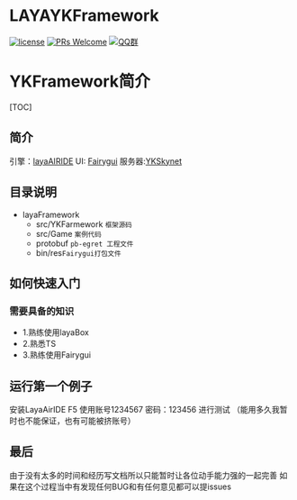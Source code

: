 # LAYAYKFramework
[![license](http://img.shields.io/badge/license-MIT-blue.svg)](https://github.com/sheenli/YKFrameworkTolua/blob/master/LICENSE.TXT)
[![PRs Welcome](https://img.shields.io/badge/PRs-welcome-blue.svg)](https://github.com/YKPublicGame/LayaYKFamework/pulls)
[![QQ群](https://img.shields.io/gitter/room/nwjs/nw.js.svg)](https://jq.qq.com/?_wv=1027&k=5kT8aGe)


# YKFramework简介
[TOC]

## 简介

引擎：[layaAIRIDE](https://www.layabox.com/)
UI: [Fairygui](https://github.com/fairygui/FairyGUI-layabox)
服务器:[YKSkynet](https://github.com/BobSongCN/YKServerBySkynet)

## 目录说明

*  layaFramework
	*  src/YKFarmework `框架源码`
	*  src/Game `案例代码`
	*  protobuf `pb-egret 工程文件`
	*  bin/res`Fairygui打包文件`
	
## 如何快速入门
### 需要具备的知识
* 1.熟练使用layaBox
* 2.熟悉TS
* 3.熟练使用Fairygui
## 运行第一个例子
安装LayaAirIDE F5
使用账号1234567 密码：123456 进行测试 （能用多久我暂时也不能保证，也有可能被挤账号）

## 最后
由于没有太多的时间和经历写文档所以只能暂时让各位动手能力强的一起完善
如果在这个过程当中有发现任何BUG和有任何意见都可以提issues

